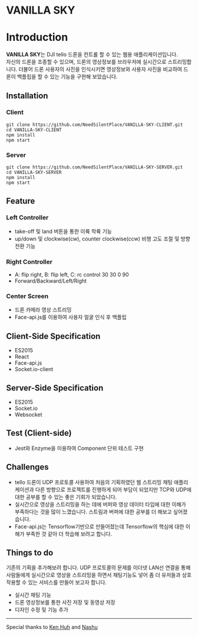 # VANILLA SKY

# Introduction

**VANILLA SKY**는 DJI tello 드론을 컨트롤 할 수 있는 웹용 애플리케이션입니다. \
자신의 드론을 조종할 수 있으며, 드론의 영상정보를 브라우저에 실시간으로 스트리밍합니다. 더불어 드론 사용자의 사진을 인식시키면 영상정보와 사용자 사진을 비교하여 드론이 백플립을 할 수 있는 기능을 구현해 보았습니다.

## Installation

### Client

```
git clone https://github.com/NeedSilentPlace/VANILLA-SKY-CLIENT.git
cd VANILLA-SKY-CLIENT
npm install
npm start
```

### Server

```
git clone https://github.com/NeedSilentPlace/VANILLA-SKY-SERVER.git
cd VANILLA-SKY-SERVER
npm install
npm start
```

## Feature

### Left Controller

- take-off 및 land 버튼을 통한 이륙 착륙 기능
- up/down 및 clockwise(cw), counter clockwise(ccw) 비행 고도 조절 및 방향 전환 기능

### Right Controller

- A: flip right, B: flip left, C: rc control 30 30 0 90
- Forward/Backward/Left/Right 

### Center Screen

- 드론 카메라 영상 스트리밍
- Face-api.js를 이용하여 사용자 얼굴 인식 후 백플립


## Client-Side Specification

- ES2015
- React
- Face-api.js
- Socket.io-client

## Server-Side Specification

- ES2015
- Socket.io
- Websocket

## Test (Client-side)

- Jest와 Enzyme을 이용하여 Component 단위 테스트 구현

## Challenges

- tello 드론이 UDP 프로토콜 사용하여 처음의 기획하였던 웹 스트리밍 채팅 애플리케이션과 다른 방향으로 프로젝트를 진행하게 되어 부담이 되었지만 TCP와 UDP에 대한 공부를 할 수 있는 좋은 기회가 되었습니다.
- 실시간으로 영상을 스트리밍을 하는 데에 버퍼와 영상 데이터 타입에 대한 이해가 부족하다는 것을 많이 느꼈습니다. 스트림과 버퍼에 대한 공부를 더 해보고 싶어졌습니다.
- Face-api.js는 Tensorflow기반으로 만들어졌는데 Tensorflow의 핵심에 대한 이해가 부족한 것 같아 더 학습해 보려고 합니다.

## Things to do

기존의 기획을 추가해보려 합니다. UDP 프로토콜의 문제를 이더넷 LAN선 연결을 통해 사람들에게 실시간으로 영상을 스트리밍을 하면서 채팅기능도 넣어 좀 더 유저들과 상호작용할 수 있는 서비스를 만들어 보고자 합니다.

- 실시간 채팅 기능
- 드론 영상정보를 통한 사진 저장 및 동영상 저장
- 디자인 수정 및 기능 추가

---
Special thanks to [Ken Huh](https://github.com/Ken123777)
and [Nashu](https://github.com/Choinashil)

